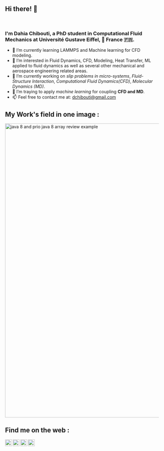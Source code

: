 ## Hi there! 👋  
<br />

### I'm Dahia Chibouti, a PhD student in Computational Fluid Mechanics at Université Gustave Eiffel, :pushpin: France :fr:.

<!--
**dchibouti/dchibouti** is a ✨ _special_ ✨ repository because its `README.md` (this file) appears on your GitHub profile.

Here are some ideas to get you started:
- 🌱 I’m currently learning LAMMPS and Machine learning for CFD modeling.
- 🔭 I’m interested in Fluid Dynamics, CFD, Modeling, Heat Transfer, ML applied to fluid dynamics as well as several other mechanical and aerospace engineering related areas.
- 👯 I’m looking to collaborate on ...
- 🤔 I’m looking for help with ...
- 💬 Ask me about ...
- 📫 How to reach me: ...
- 😄 Pronouns: ...
- ⚡ Fun fact: ...
-->

* :memo: I’m currently learning LAMMPS and Machine learning for CFD modeling.
* 🔭 I’m interested in Fluid Dynamics, CFD, Modeling, Heat Transfer, ML applied to fluid dynamics as well as several other mechanical and aerospace engineering related areas.
*  :seedling: I’m currently working on *slip problems in micro-systems*, *Fluid-Structure Interaction*, *Computational Fluid Dynamics(CFD)*, *Molecular Dynamics (MD)*.
*  :revolving_hearts: I’m traying to apply *machine learning* for coupling **CFD and MD**.
*  :mailbox: Feel free to contact me at: dchibouti@gmail.com


<!-- Also feel free to update second URL to any URL -->

<!-- 
[![Indrajeet's github stats](https://github-readme-stats.vercel.app/api?username=❔❔❔❔&count_private=true&include_all_commits=true&theme=radical)](https://google.com)
 -->
 
## My Work's field in one image :

<img width="964" alt="java 8 and prio java 8  array review example" src="https://media-exp1.licdn.com/dms/image/C4D16AQFdSfYXr_YdYg/profile-displaybackgroundimage-shrink_350_1400/0/1628166342474?e=1633564800&v=beta&t=oPBuzw_3iJpzuiiIJQt89UJAk7XYMc6MruqnPSU7hKs">
 
## Find me on the web :
<!--
[<img align="left" alt="codeSTACKr.com" width="22px" src="https://raw.githubusercontent.com/iconic/open-iconic/master/svg/globe.svg" />][website]
[<img align="left" alt="codeSTACKr | Twitter" width="22px" src="https://cdn.jsdelivr.net/npm/simple-icons@v3/icons/twitter.svg" />][twitter]
[<img align="left" alt="codeSTACKr | LinkedIn" width="22px" src="https://cdn.jsdelivr.net/npm/simple-icons@v3/icons/linkedin.svg" />][linkedin]
<!-- 
[<img align="left" alt="codeSTACKr.com" width="520px" src="https://media-exp1.licdn.com/dms/image/C4D16AQFdSfYXr_YdYg/profile-displaybackgroundimage-shrink_350_1400/0/1628166342474?e=1633564800&v=beta&t=oPBuzw_3iJpzuiiIJQt89UJAk7XYMc6MruqnPSU7hKs" />][mywork]
-->

[<img align="left" alt="codeSTACKr.com" width="22px" src="https://www.anapadova.it/wp-content/uploads/2019/09/iconwebsite.png" />][website]
[<img align="left" alt="codeSTACKr | Twitter" width="22px" src="https://guineerealite.info/wp-content/uploads/2019/07/logo-twitter-circle-png-transparent-image-1.png" />][twitter]
[<img align="left" alt="codeSTACKr | LinkedIn" width="22px" src="https://cdn.jsdelivr.net/npm/simple-icons@v3/icons/linkedin.svg" />][linkedin]
[<img align="left" alt="codeSTACKr | Researchgate" width="22px" src="https://cdn.icon-icons.com/icons2/2108/PNG/512/researchgate_icon_130843.png" />][Researchgate]
<br />
<!-- Optional -->
<!-- ## Find me on the web -->
[website]: https://dahia-chibouti.site123.me/
[twitter]: https://twitter.com/dchibouti/
[linkedin]: https://www.linkedin.com/in/dahia-chibouti/
[Researchgate]: https://www.researchgate.net/profile/Dahia-Chibouti/



